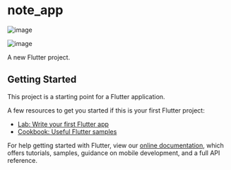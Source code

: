 # note_app

![image](https://user-images.githubusercontent.com/26883843/161134414-94751d87-8370-4e17-93c9-71e4175d16d6.png)

![image](https://user-images.githubusercontent.com/26883843/161134587-bda66024-b128-47b6-8b94-5e3c5739d584.png)



A new Flutter project.

## Getting Started

This project is a starting point for a Flutter application.

A few resources to get you started if this is your first Flutter project:

- [Lab: Write your first Flutter app](https://flutter.dev/docs/get-started/codelab)
- [Cookbook: Useful Flutter samples](https://flutter.dev/docs/cookbook)

For help getting started with Flutter, view our
[online documentation](https://flutter.dev/docs), which offers tutorials,
samples, guidance on mobile development, and a full API reference.
